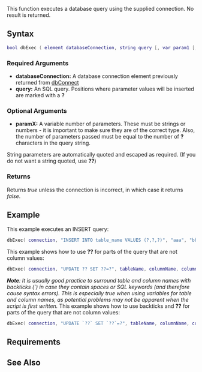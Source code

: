 This function executes a database query using the supplied connection. No result is returned.

Syntax
------

``` lua
bool dbExec ( element databaseConnection, string query [, var param1 [, var param2 ...]] )
```

### Required Arguments

-   **databaseConnection:** A database connection element previously returned from [dbConnect](/dbConnect.md "wikilink")
-   **query:** An SQL query. Positions where parameter values will be inserted are marked with a **?**

### Optional Arguments

-   **paramX:** A variable number of parameters. These must be strings or numbers - it is important to make sure they are of the correct type. Also, the number of parameters passed must be equal to the number of **?** characters in the query string.

String parameters are automatically quoted and escaped as required. (If you do not want a string quoted, use **??**)

### Returns

Returns *true* unless the connection is incorrect, in which case it returns *false*.

Example
-------

This example executes an INSERT query:

``` lua
dbExec( connection, "INSERT INTO table_name VALUES (?,?,?)", "aaa", "bbb", 10 )
```

This example shows how to use **??** for parts of the query that are not column values:

``` lua
dbExec( connection, "UPDATE ?? SET ??=?", tableName, columnName, columnValue )
```

***Note**: It is usually good practice to surround table and column names with backticks (\`) in case they contain spaces or SQL keywords (and therefore cause syntax errors). This is especially true when using variables for table and column names, as potential problems may not be apparent when the script is first written.*
This example shows how to use backticks and **??** for parts of the query that are not column values:

``` lua
dbExec( connection, "UPDATE `??` SET `??`=?", tableName, columnName, columnValue )
```

Requirements
------------

See Also
--------
